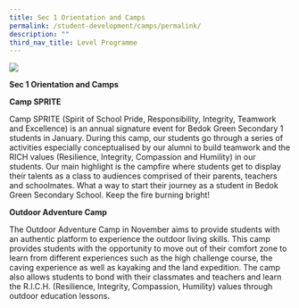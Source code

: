 ```yaml
---
title: Sec 1 Orientation and Camps
permalink: /student-development/camps/permalink/
description: ""
third_nav_title: Level Programme
---
```

![](/images/BGSS-Website-Photoshoot-5842_academiccurriculum_main.jpg)

**Sec 1 Orientation and Camps**

**Camp SPRITE**

Camp SPRITE (Spirit of School Pride, Responsibility, Integrity, Teamwork and Excellence) is an annual signature event for Bedok Green Secondary 1 students in January. During this camp, our students go through a series of activities especially conceptualised by our alumni to build teamwork and the RICH values (Resilience, Integrity, Compassion and Humility) in our students. Our main highlight is the campfire where students get to display their talents as a class to audiences comprised of their parents, teachers and schoolmates. What a way to start their journey as a student in Bedok Green Secondary School. Keep the fire burning bright!

**Outdoor Adventure Camp**

The Outdoor Adventure Camp in November aims to provide students with an authentic platform to experience the outdoor living skills. This camp provides students with the opportunity to move out of their comfort zone to learn from different experiences such as the high challenge course, the caving experience as well as kayaking and the land expedition. The camp also allows students to bond with their classmates and teachers and learn the R.I.C.H. (Resilience, Integrity, Compassion, Humility) values through outdoor education lessons.